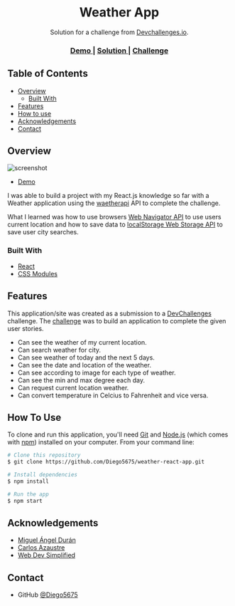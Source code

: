 <h1 align="center">Weather App</h1>

<div align="center">
   Solution for a challenge from  <a href="http://devchallenges.io" target="_blank">Devchallenges.io</a>.
</div>

<div align="center">
  <h3>
    <a href="https://dpasch-weather-app.vercel.app/">
      Demo
    </a>
    <span> | </span>
    <a href="https://github.com/diegopascual/weather-react-app">
      Solution
    </a>
    <span> | </span>
    <a href="https://devchallenges.io/challenges/mM1UIenRhK808W8qmLWv">
      Challenge
    </a>
  </h3>
</div>

## Table of Contents

- [Overview](#overview)
  - [Built With](#built-with)
- [Features](#features)
- [How to use](#how-to-use)
- [Acknowledgements](#acknowledgements)
- [Contact](#contact)

## Overview

![screenshot](https://user-images.githubusercontent.com/37351280/132419105-3305f757-2c3b-4a34-8496-d3ada3ca29ec.png)

- [Demo](https://dpasch-weather-app.vercel.app/)

I was able to build a project with my React.js knowledge so far with a Weather application using the [waetherapi](https://www.weatherapi.com/) API to complete the challenge.

What I learned was how to use browsers [Web Navigator API](https://developer.mozilla.org/en-US/docs/Web/API/Navigator) to use users current location and how to save data to [localStorage Web Storage API](https://developer.mozilla.org/en-US/docs/Web/API/Window/localStorage) to save user city searches.

### Built With

- [React](https://reactjs.org/)
- [CSS Modules](https://github.com/css-modules/css-modules)

## Features

This application/site was created as a submission to a [DevChallenges](https://devchallenges.io/challenges) challenge. The [challenge](https://devchallenges.io/challenges/mM1UIenRhK808W8qmLWv) was to build an application to complete the given user stories.

- Can see the weather of my current location.
- Can search weather for city.
- Can see weather of today and the next 5 days.
- Can see the date and location of the weather.
- Can see according to image for each type of weather.
- Can see the min and max degree each day.
- Can request current location weather.
- Can convert temperature in Celcius to Fahrenheit and vice versa.

## How To Use

To clone and run this application, you'll need [Git](https://git-scm.com) and [Node.js](https://nodejs.org/en/download/) (which comes with [npm](http://npmjs.com)) installed on your computer. From your command line:

```bash
# Clone this repository
$ git clone https://github.com/Diego5675/weather-react-app.git

# Install dependencies
$ npm install

# Run the app
$ npm start
```

## Acknowledgements

- [Miguel Ángel Durán](https://twitter.com/midudev)
- [Carlos Azaustre](https://twitter.com/carlosazaustre)
- [Web Dev Simplified](https://twitter.com/DevSimplified)

## Contact

- GitHub [@Diego5675](https://github.com/Diego5675)
